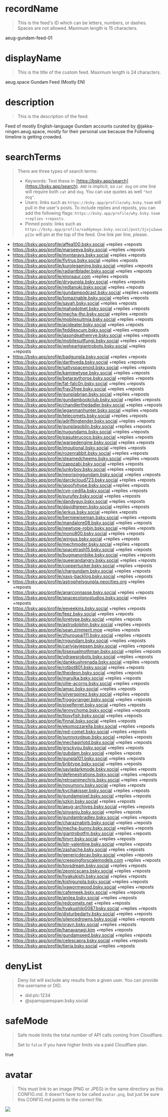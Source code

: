 
# recordName

> This is the feed's ID which can be letters, numbers, or dashes. Spaces are not allowed. Maximum length is 15 characters.

aeug-gundam-feed-01

# displayName

> This is the title of the custom feed. Maximum length is 24 characters.

aeug.space Gundam Feed (Mostly EN)

# description

> This is the description of the feed.

Feed of mostly English-language Gundam accounts curated by @jakka-ningen.aeug.space, mostly for their personal use because the Following timeline is getting crowded.

# searchTerms

> There are three types of search terms:
>
> - Keywords: Test these in [https://bsky.app/search](https://bsky.app/search). `AND` is implicit, so `cat dog` on one line will require both `cat` and `dog`. You can use quotes as well `"hot dog"`.
> - Users: links such as `https://bsky.app/profile/why.bsky.team` will pull in the user's posts. To include replies and reposts, you can add the following flags: `https://bsky.app/profile/why.bsky.team +replies +reposts`.
> - Pinned posts: links such as `https://bsky.app/profile/saddymayo.bsky.social/post/3jxju2wwap22e` will pin at the top of the feed. One link per line, please.

- https://bsky.app/profile/affea100.bsky.social +replies +reposts
- https://bsky.app/profile/marseeya.bsky.social +replies +reposts
- https://bsky.app/profile/mxntarays.bsky.social +replies +reposts
- https://bsky.app/profile/flytrus.bsky.social +replies +reposts
- https://bsky.app/profile/kurolegaming.bsky.social +replies +reposts
- https://bsky.app/profile/radiantblader.bsky.social +replies +reposts
- https://bsky.app/profile/elonsaur.com +replies +reposts
- https://bsky.app/profile/drygunpla.bsky.social +replies +reposts
- https://bsky.app/profile/redtanuki.bsky.social +replies +reposts
- https://bsky.app/profile/gundampodcast.bsky.social +replies +reposts
- https://bsky.app/profile/tomaznable.bsky.social +replies +reposts
- https://bsky.app/profile/sayah.bsky.social +replies +reposts
- https://bsky.app/profile/mahqdotnet.bsky.social +replies +reposts
- https://bsky.app/profile/mecha-tho.bsky.social +replies +reposts
- https://bsky.app/profile/mobilesuitmia.bsky.social +replies +reposts
- https://bsky.app/profile/acideater.bsky.social +replies +reposts
- https://bsky.app/profile/feddiescum.bsky.social +replies +reposts
- https://bsky.app/profile/jasondeathenrye.bsky.social +replies +reposts
- https://bsky.app/profile/mobilesuitfungi.bsky.social +replies +reposts
- https://bsky.app/profile/weheartgiantrobots.bsky.social +replies +reposts
- https://bsky.app/profile/badgunpla.bsky.social +replies +reposts
- https://bsky.app/profile/darthveda.bsky.social +replies +reposts
- https://bsky.app/profile/saltyspacenoid.bsky.social +replies +reposts
- https://bsky.app/profile/kamiewtype.bsky.social +replies +reposts
- https://bsky.app/profile/betaraythorse.bsky.social +replies +reposts
- https://bsky.app/profile/fat-falc0n.bsky.social +replies +reposts
- https://bsky.app/profile/fray2free.bsky.social +replies +reposts
- https://bsky.app/profile/gunplabrian.bsky.social +replies +reposts
- https://bsky.app/profile/gundambookclub.bsky.social +replies +reposts
- https://bsky.app/profile/chandlerthedadler.bsky.social +replies +reposts
- https://bsky.app/profile/jeganmanhunter.bsky.social +replies +reposts
- https://bsky.app/profile/telecomets.bsky.social +replies +reposts
- https://bsky.app/profile/adriftingtender.bsky.social +replies +reposts
- https://bsky.app/profile/gunplagoblin.bsky.social +replies +reposts
- https://bsky.app/profile/nugundams.bsky.social +replies +reposts
- https://bsky.app/profile/pasuterucoco.bsky.social +replies +reposts
- https://bsky.app/profile/warpedengine.bsky.social +replies +reposts
- https://bsky.app/profile/imoutional.bsky.social +replies +reposts
- https://bsky.app/profile/rozenrabbit.bsky.social +replies +reposts
- https://bsky.app/profile/steamedcheems.bsky.social +replies +reposts
- https://bsky.app/profile/zappzabi.bsky.social +replies +reposts
- https://bsky.app/profile/junkyboy.bsky.social +replies +reposts
- https://bsky.app/profile/neorisinggundam.bsky.social +replies +reposts
- https://bsky.app/profile/darckcloud723.bsky.social +replies +reposts
- https://bsky.app/profile/spoofyhype.bsky.social +replies +reposts
- https://bsky.app/profile/cyn-cedilla.bsky.social +replies +reposts
- https://bsky.app/profile/purufey.bsky.social +replies +reposts
- https://bsky.app/profile/dandyguy.bsky.social +replies +reposts
- https://bsky.app/profile/davidtgreen.bsky.social +replies +reposts
- https://bsky.app/profile/jerkus.bsky.social +replies +reposts
- https://bsky.app/profile/berniewiseman.bsky.social +replies +reposts
- https://bsky.app/profile/mandalore08.bsky.social +replies +reposts
- https://bsky.app/profile/newtype-robin.bsky.social +replies +reposts
- https://bsky.app/profile/mono800.bsky.social +replies +reposts
- https://bsky.app/profile/wingus.bsky.social +replies +reposts
- https://bsky.app/profile/mechmoder.bsky.social +replies +reposts
- https://bsky.app/profile/spacetrash15.bsky.social +replies +reposts
- https://bsky.app/profile/bugmanonbike.bsky.social +replies +reposts
- https://bsky.app/profile/queerandangry.bsky.social +replies +reposts
- https://bsky.app/profile/coppertucker.bsky.social +replies +reposts
- https://bsky.app/profile/chargundam.bsky.social +replies +reposts
- https://bsky.app/profile/xaxs-backlog.bsky.social +replies +reposts
- https://bsky.app/profile/astrophelsgunpla.neocities.org +replies +reposts
- https://bsky.app/profile/anarconnasse.bsky.social +replies +reposts
- https://bsky.app/profile/spacecolonystudios.bsky.social +replies +reposts
- https://bsky.app/profile/eeveekins.bsky.social +replies +reposts
- https://bsky.app/profile/feez.bsky.social +replies +reposts
- https://bsky.app/profile/loretype.bsky.social +replies +reposts
- https://bsky.app/profile/astrodolphin.bsky.social +replies +reposts
- https://bsky.app/profile/sean.zimmerit.moe +replies +reposts
- https://bsky.app/profile/zhuroupai111.bsky.social +replies +reposts
- https://bsky.app/profile/rngundam.bsky.social +replies +reposts
- https://bsky.app/profile/carlyjayjepsen.bsky.social +replies +reposts
- https://bsky.app/profile/bisexualmothman.bsky.social +replies +reposts
- https://bsky.app/profile/vdrawsrobots.bsky.social +replies +reposts
- https://bsky.app/profile/dankkushrenada.bsky.social +replies +reposts
- https://bsky.app/profile/rotbot801.bsky.social +replies +reposts
- https://bsky.app/profile/theideon.bsky.social +replies +reposts
- https://bsky.app/profile/marulka.bsky.social +replies +reposts
- https://bsky.app/profile/ollie-acorns.bsky.social +replies +reposts
- https://bsky.app/profile/amac.bsky.social +replies +reposts
- https://bsky.app/profile/silverspinez.bsky.social +replies +reposts
- https://bsky.app/profile/froggyranger.bsky.social +replies +reposts
- https://bsky.app/profile/pixelferret.bsky.social +replies +reposts
- https://bsky.app/profile/lennychomp.bsky.social +replies +reposts
- https://bsky.app/profile/tipsyfish.bsky.social +replies +reposts
- https://bsky.app/profile/finnal.bsky.social +replies +reposts
- https://bsky.app/profile/ekomozzarella.bsky.social +replies +reposts
- https://bsky.app/profile/red-comet.bsky.social +replies +reposts
- https://bsky.app/profile/sunnysydeup.bsky.social +replies +reposts
- https://bsky.app/profile/mechagirlotd.bsky.social +replies +reposts
- https://bsky.app/profile/grsckyou.bsky.social +replies +reposts
- https://bsky.app/profile/gubdam.bsky.social +replies +reposts
- https://bsky.app/profile/gunpla101.bsky.social +replies +reposts
- https://bsky.app/profile/bribtype.bsky.social +replies +reposts
- https://bsky.app/profile/sayladarkmode.bsky.social +replies +reposts
- https://bsky.app/profile/defenestrations.bsky.social +replies +reposts
- https://bsky.app/profile/retroanimechris.bsky.social +replies +reposts
- https://bsky.app/profile/novumoru.bsky.social +replies +reposts
- https://bsky.app/profile/kyciliakisser.bsky.social +replies +reposts
- https://bsky.app/profile/gundampixel.bsky.social +replies +reposts
- https://bsky.app/profile/szkin.bsky.social +replies +reposts
- https://bsky.app/profile/aeug-archives.bsky.social +replies +reposts
- https://bsky.app/profile/sinyanju.bsky.social +replies +reposts
- https://bsky.app/profile/gundambradley.bsky.social +replies +reposts
- https://bsky.app/profile/charaznabirb.bsky.social +replies +reposts
- https://bsky.app/profile/mecha-bunny.bsky.social +replies +reposts
- https://bsky.app/profile/giantrobotfm.bsky.social +replies +reposts
- https://bsky.app/profile/tinyrr.bsky.social +replies +reposts
- https://bsky.app/profile/lstr-valentine.bsky.social +replies +reposts
- https://bsky.app/profile/zashache.bsky.social +replies +reposts
- https://bsky.app/profile/genericdecay.bsky.social +replies +reposts
- https://bsky.app/profile/creepingforscalemodels.com +replies +reposts
- https://bsky.app/profile/toysdream.bsky.social +replies +reposts
- https://bsky.app/profile/zeonicscans.bsky.social +replies +reposts
- https://bsky.app/profile/hyakukishi.bsky.social +replies +reposts
- https://bsky.app/profile/kishigunpla.bsky.social +replies +reposts
- https://bsky.app/profile/ivawormwood.bsky.social +replies +reposts
- https://bsky.app/profile/cafemeek.bsky.social +replies +reposts
- https://bsky.app/profile/anilea.bsky.social +replies +reposts
- https://bsky.app/profile/redcomets.net +replies +reposts
- https://bsky.app/profile/hyakushiki0087.bsky.social +replies +reposts
- https://bsky.app/profile/disturbedarty.bsky.social +replies +reposts
- https://bsky.app/profile/silencedrowns.bsky.social +replies +reposts
- https://bsky.app/profile/orayn.bsky.social +replies +reposts
- https://bsky.app/profile/hanayanagi.kim +replies +reposts
- https://bsky.app/profile/gundamseed.bsky.social +replies +reposts
- https://bsky.app/profile/celescapra.bsky.social +replies +reposts
- https://bsky.app/profile/tieria.bsky.social +replies +reposts

# denyList

> Deny list will exclude any results from a given user. You can provide the username or DID.
>
> - did:plc:1234
> - @spamspamspam.bsky.social

# safeMode

> Safe mode limits the total number of API calls coming from Cloudflare.
>
> Set to `false` if you have higher limits via a paid Cloudflare plan.

true

# avatar

> This must link to an image (PNG or JPEG) in the same directory as this CONFIG.md. It doesn't have to be called `avatar.png`, but just be sure this CONFIG.md points to the correct file.

![](avatar.png)
